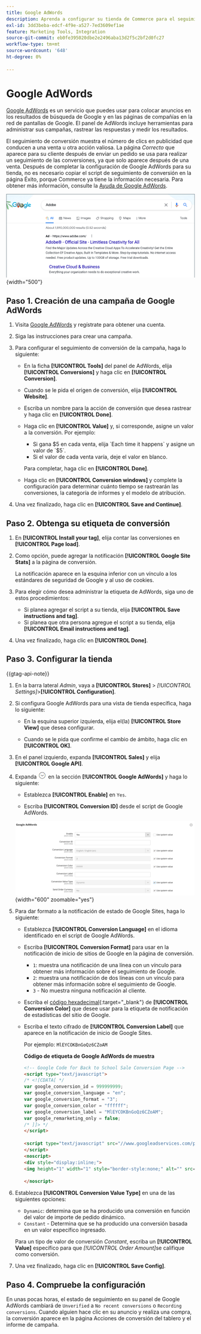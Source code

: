 ```yaml
---
title: Google AdWords
description: Aprenda a configurar su tienda de Commerce para el seguimiento de conversión de Google AdWords a fin de medir los clics en anuncios que generan una venta u otra acción valiosa.
exl-id: 3dd3beba-edcf-4f9e-a527-7ed3609ef1ae
feature: Marketing Tools, Integration
source-git-commit: eb0fe395020dbe2e2496aba13d2f5c2bf2d0fc27
workflow-type: tm+mt
source-wordcount: '648'
ht-degree: 0%

---
```


# Google AdWords

[Google AdWords][1] es un servicio que puedes usar para colocar anuncios en los resultados de búsqueda de Google y en las páginas de compañías en la red de pantallas de Google. El panel de AdWords incluye herramientas para administrar sus campañas, rastrear las respuestas y medir los resultados.

El seguimiento de conversión muestra el número de clics en publicidad que conducen a una venta u otra acción valiosa. La página _Correcto_ que aparece para su cliente después de enviar un pedido se usa para realizar un seguimiento de las conversiones, ya que solo aparece después de una venta. Después de completar la configuración de Google AdWords para su tienda, no es necesario copiar el script de seguimiento de conversión en la página Éxito, porque Commerce ya tiene la información necesaria. Para obtener más información, consulte la [Ayuda de Google AdWords][2].

![Anuncio de Adobe en los resultados de búsqueda de Google](./assets/google-adwords-adobe-ad.png){width="500"}

## Paso 1. Creación de una campaña de Google AdWords

1. Visita [Google AdWords][3] y regístrate para obtener una cuenta.

1. Siga las instrucciones para crear una campaña.

1. Para configurar el seguimiento de conversión de la campaña, haga lo siguiente:

   - En la ficha **[!UICONTROL Tools]** del panel de AdWords, elija **[!UICONTROL Conversions]** y haga clic en **[!UICONTROL Conversion]**.

   - Cuando se le pida el origen de conversión, elija **[!UICONTROL Website]**.

   - Escriba un nombre para la acción de conversión que desea rastrear y haga clic en **[!UICONTROL Done]**.

   - Haga clic en **[!UICONTROL Value]** y, si corresponde, asigne un valor a la conversión. Por ejemplo:

      - Si gana $5 en cada venta, elija `Each time it happens` y asigne un valor de `$5`.
      - Si el valor de cada venta varía, deje el valor en blanco.

     Para completar, haga clic en **[!UICONTROL Done]**.

   - Haga clic en **[!UICONTROL Conversion windows]** y complete la configuración para determinar cuánto tiempo se rastrearán las conversiones, la categoría de informes y el modelo de atribución.

1. Una vez finalizado, haga clic en **[!UICONTROL Save and Continue]**.

## Paso 2. Obtenga su etiqueta de conversión

1. En **[!UICONTROL Install your tag]**, elija contar las conversiones en **[!UICONTROL Page load]**.

1. Como opción, puede agregar la notificación **[!UICONTROL Google Site Stats]** a la página de conversión.

   La notificación aparece en la esquina inferior con un vínculo a los estándares de seguridad de Google y al uso de cookies.

1. Para elegir cómo desea administrar la etiqueta de AdWords, siga uno de estos procedimientos:

   - Si planea agregar el script a su tienda, elija **[!UICONTROL Save instructions and tag]**.
   - Si planea que otra persona agregue el script a su tienda, elija **[!UICONTROL Email instructions and tag]**.

1. Una vez finalizado, haga clic en **[!UICONTROL Done]**.

## Paso 3. Configurar la tienda

{{gtag-api-note}}

1. En la barra lateral _Admin_, vaya a **[!UICONTROL Stores]** > _[!UICONTROL Settings]_>**[!UICONTROL Configuration]**.

1. Si configura Google AdWords para una vista de tienda específica, haga lo siguiente:

   - En la esquina superior izquierda, elija el(la) **[!UICONTROL Store View]** que desea configurar.

   - Cuando se le pida que confirme el cambio de ámbito, haga clic en **[!UICONTROL OK]**.

1. En el panel izquierdo, expanda **[!UICONTROL Sales]** y elija **[!UICONTROL Google API]**.

1. Expanda ![Selector de expansión](../assets/icon-display-expand.png) en la sección **[!UICONTROL Google AdWords]** y haga lo siguiente:

   - Establezca **[!UICONTROL Enable]** en `Yes`.

   - Escriba **[!UICONTROL Conversion ID]** desde el script de Google AdWords.

   ![Configuración de ventas - API de Google Ads](../configuration-reference/sales/assets/google-api-google-adwords.png){width="600" zoomable="yes"}

1. Para dar formato a la notificación de estado de Google Sites, haga lo siguiente:

   - Establezca **[!UICONTROL Conversion Language]** en el idioma identificado en el script de Google AdWords.

   - Escriba **[!UICONTROL Conversion Format]** para usar en la notificación de inicio de sitios de Google en la página de conversión.

      - `1`: muestra una notificación de una línea con un vínculo para obtener más información sobre el seguimiento de Google.
      - `2`: muestra una notificación de dos líneas con un vínculo para obtener más información sobre el seguimiento de Google.
      - `3` - No muestra ninguna notificación al cliente.

   - Escriba el [código hexadecimal][4]{:target=&quot;_blank&quot;} de **[!UICONTROL Conversion Color]** que desee usar para la etiqueta de notificación de estadísticas del sitio de Google.

   - Escriba el texto cifrado de **[!UICONTROL Conversion Label]** que aparece en la notificación de inicio de Google Sites.

     Por ejemplo: `MlEYCOKBnGoQz6CZoAM`

     **Código de etiqueta de Google AdWords de muestra**

     ```html
     <!-- Google Code for Back to School Sale Conversion Page -->
     <script type="text/javascript">
     /* <![CDATA[ */
     var google_conversion_id = 999999999;
     var google_conversion_language = "en";
     var google_conversion_format = "3";
     var google_conversion_color = "ffffff";
     var google_conversion_label = "MlEYCOKBnGoQz6CZoAM";
     var google_remarketing_only = false;
     /* ]]> */
     </script>
     
     <script type="text/javascript" src="//www.googleadservices.com/pagead/conversion.js">
     </script>
     <noscript>
     <div style="display:inline;">
     <img height="1" width="1" style="border-style:none;" alt="" src="//www.googleadservices.com/pagead/conversion/872829007/?label=MlEYCOKBnGoQz6CZoAM&amp;guid=ON&amp;script=0"/>
     
     </noscript>
     ```

1. Establezca **[!UICONTROL Conversion Value Type]** en una de las siguientes opciones:

   - `Dynamic`: determina que se ha producido una conversión en función del valor de importe de pedido dinámico.
   - `Constant` - Determina que se ha producido una conversión basada en un valor específico ingresado.

   Para un tipo de valor de conversión _Constant_, escriba un **[!UICONTROL Value]** específico para que _[!UICONTROL Order Amount]_&#x200B;se califique como conversión.

1. Una vez finalizado, haga clic en **[!UICONTROL Save Config]**.

## Paso 4. Compruebe la configuración

En unas pocas horas, el estado de seguimiento en su panel de Google AdWords cambiará de `Unverified` a `No recent conversions` o `Recording conversions`. Cuando alguien hace clic en su anuncio y realiza una compra, la conversión aparece en la página Acciones de conversión del tablero y el informe de campaña.

[1]: https://www.google.com/adwords/
[2]: https://support.google.com/adwords/answer/6095821
[3]: https://ads.google.com/
[4]: https://www.w3schools.com/colors/colors_picker.asp

